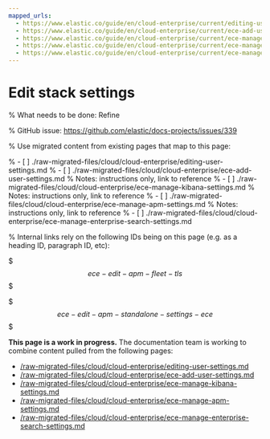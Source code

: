 ```yaml
---
mapped_urls:
  - https://www.elastic.co/guide/en/cloud-enterprise/current/editing-user-settings.html
  - https://www.elastic.co/guide/en/cloud-enterprise/current/ece-add-user-settings.html
  - https://www.elastic.co/guide/en/cloud-enterprise/current/ece-manage-kibana-settings.html
  - https://www.elastic.co/guide/en/cloud-enterprise/current/ece-manage-apm-settings.html
  - https://www.elastic.co/guide/en/cloud-enterprise/current/ece-manage-enterprise-search-settings.html
---
```


# Edit stack settings

% What needs to be done: Refine

% GitHub issue: https://github.com/elastic/docs-projects/issues/339

% Use migrated content from existing pages that map to this page:

% - [ ] ./raw-migrated-files/cloud/cloud-enterprise/editing-user-settings.md
% - [ ] ./raw-migrated-files/cloud/cloud-enterprise/ece-add-user-settings.md
%      Notes: instructions only, link to reference
% - [ ] ./raw-migrated-files/cloud/cloud-enterprise/ece-manage-kibana-settings.md
%      Notes: instructions only, link to reference
% - [ ] ./raw-migrated-files/cloud/cloud-enterprise/ece-manage-apm-settings.md
%      Notes: instructions only, link to reference
% - [ ] ./raw-migrated-files/cloud/cloud-enterprise/ece-manage-enterprise-search-settings.md

% Internal links rely on the following IDs being on this page (e.g. as a heading ID, paragraph ID, etc):

$$$ece-edit-apm-fleet-tls$$$

$$$ece-edit-apm-standalone-settings-ece$$$



**This page is a work in progress.** The documentation team is working to combine content pulled from the following pages:

* [/raw-migrated-files/cloud/cloud-enterprise/editing-user-settings.md](/raw-migrated-files/cloud/cloud-enterprise/editing-user-settings.md)
* [/raw-migrated-files/cloud/cloud-enterprise/ece-add-user-settings.md](/raw-migrated-files/cloud/cloud-enterprise/ece-add-user-settings.md)
* [/raw-migrated-files/cloud/cloud-enterprise/ece-manage-kibana-settings.md](/raw-migrated-files/cloud/cloud-enterprise/ece-manage-kibana-settings.md)
* [/raw-migrated-files/cloud/cloud-enterprise/ece-manage-apm-settings.md](/raw-migrated-files/cloud/cloud-enterprise/ece-manage-apm-settings.md)
* [/raw-migrated-files/cloud/cloud-enterprise/ece-manage-enterprise-search-settings.md](/raw-migrated-files/cloud/cloud-enterprise/ece-manage-enterprise-search-settings.md)